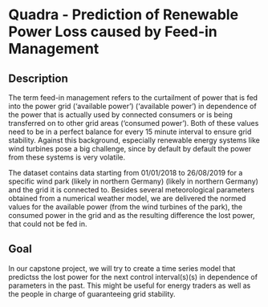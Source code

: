 # Quadra - Prediction of Renewable Power Loss caused by Feed-in Management




## Description

The term feed-in management refers to the curtailment of power that is fed into the power grid (‘available power’) (‘available power’) in dependence of the power that is actually used by connected consumers or is being transferred on to other grid areas (‘consumed power’). Both of these values need to be in a perfect balance for every 15 minute interval to ensure grid stability. Against this background, especially renewable energy systems like wind turbines pose a big challenge, since by default by default the power from these systems is very volatile. 

The dataset contains data starting from 01/01/2018 to 26/08/2019 for a specific wind park (likely in northern Germany) (likely in northern Germany) and the grid it is connected to. Besides several meteorological parameters obtained from a numerical weather model, we are delivered the normed values for the available power (from the wind turbines of the park), the consumed power in the grid and as the resulting difference the lost power, that could not be fed in.

## Goal

In our capstone project, we will try to create a time series model that predictss the lost power for the next control interval(s)(s) in dependence of parameters in the past. This might be useful for energy traders as well as the people in charge of guaranteeing grid stability.